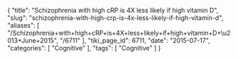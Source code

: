 {
    "title": "Schizophrenia with high cRP is 4X less likely if high vitamin D",
    "slug": "schizophrenia-with-high-crp-is-4x-less-likely-if-high-vitamin-d",
    "aliases": [
        "/Schizophrenia+with+high+cRP+is+4X+less+likely+if+high+vitamin+D+\u2013+June+2015",
        "/6711"
    ],
    "tiki_page_id": 6711,
    "date": "2015-07-17",
    "categories": [
        "Cognitive"
    ],
    "tags": [
        "Cognitive"
    ]
}